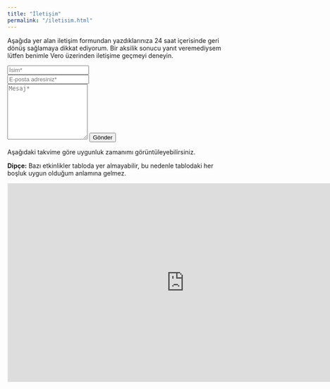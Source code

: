 ```yaml
---
title: "İletişim"
permalink: "/iletisim.html"
---
```


<form action="https://formspree.io/f/tolgaaltas@yandex.com.tr" method="POST">    
<p class="mb-4">Aşağıda yer alan iletişim formundan yazdıklarınıza 24 saat içerisinde geri dönüş sağlamaya dikkat ediyorum. Bir aksilik sonucu yanıt veremediysem lütfen benimle Vero üzerinden iletişime geçmeyi deneyin.</p>
<div class="form-group row">
<div class="col-md-6">
<input class="form-control" type="text" name="name" placeholder="İsim*" required>
</div>
<div class="col-md-6">
<input class="form-control" type="email" name="_replyto" placeholder="E-posta adresiniz*" required>
</div>
</div>
<textarea rows="8" class="form-control mb-3" name="message" placeholder="Mesaj*" required></textarea>    
<input class="btn btn-success" type="submit" value="Gönder">
</form>



Aşağıdaki takvime göre uygunluk zamanımı görüntüleyebilirsiniz.

**Dipçe:** Bazı etkinlikler tabloda yer almayabilir, bu nedenle tablodaki her boşluk uygun olduğum anlamına gelmez.

<iframe src="https://calendar.yandex.com/embed/week?&layer_ids=11648673&tz_id=Europe/Istanbul&layer_names=My events" width="800" height="450" frameborder="0" style="border: 1px solid #eee"></iframe>
